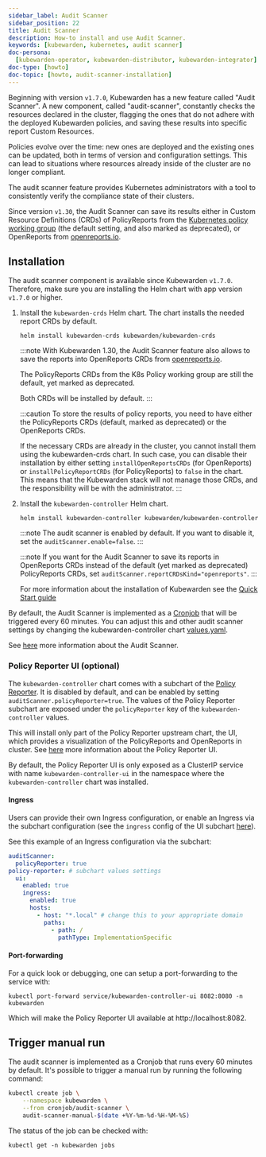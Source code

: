 ```yaml
---
sidebar_label: Audit Scanner
sidebar_position: 22
title: Audit Scanner
description: How-to install and use Audit Scanner.
keywords: [kubewarden, kubernetes, audit scanner]
doc-persona:
  [kubewarden-operator, kubewarden-distributor, kubewarden-integrator]
doc-type: [howto]
doc-topic: [howto, audit-scanner-installation]
---
```


<head>
  <link rel="canonical" href="https://docs.kubewarden.io/howtos/audit-scanner"/>
</head>

Beginning with version `v1.7.0`, Kubewarden has a new feature called "Audit Scanner".
A new component, called "audit-scanner", constantly checks the resources declared in the
cluster, flagging the ones that do not adhere with the deployed Kubewarden policies,
and saving these results into specific report Custom Resources.

Policies evolve over the time: new ones are deployed and the existing ones can be
updated, both in terms of version and configuration settings.
This can lead to situations where resources already inside of the cluster
are no longer compliant.

The audit scanner feature provides Kubernetes administrators
with a tool to consistently verify the compliance state of their clusters.

Since version `v1.30`, the Audit Scanner can save its results either in Custom
Resource Definitions (CRDs) of PolicyReports from the [Kubernetes policy
working group](https://github.com/kubernetes-sigs/wg-policy-prototypes) (the
default setting, and also marked as deprecated), or OpenReports from
[openreports.io](https://openreports.io).

## Installation

The audit scanner component is available since Kubewarden `v1.7.0`. Therefore,
make sure you are installing the Helm chart with app version `v1.7.0` or
higher.

1. Install the `kubewarden-crds` Helm chart. The chart installs the needed
   report CRDs by default.

   ```console
   helm install kubewarden-crds kubewarden/kubewarden-crds
   ```

   :::note
   With Kubewarden 1.30, the Audit Scanner feature also allows to save the reports
   into OpenReports CRDs from [openreports.io](https://openreports.io).

   The PolicyReports CRDs from the K8s Policy working group are still the default,
   yet marked as deprecated.

   Both CRDs will be installed by default.
   :::

   :::caution
   To store the results of policy reports, you need to have either the
   PolicyReports CRDs (default, marked as deprecated) or the OpenReports CRDs.

   If the necessary CRDs are already in the cluster, you cannot install them
   using the kubewarden-crds chart. In such case, you can disable their
   installation by either setting `installOpenReportsCRDs` (for OpenReports) or
   `installPolicyReportCRDs` (for PolicyReports) to `false` in the chart. This
   means that the Kubewarden stack will not manage those CRDs, and the
   responsibility will be with the administrator.
   :::

2. Install the `kubewarden-controller` Helm chart.

   ```console
   helm install kubewarden-controller kubewarden/kubewarden-controller
   ```

   :::note
   The audit scanner is enabled by default. If you want to disable it, set the
   `auditScanner.enable=false`.
   :::

   :::note
   If you want for the Audit Scanner to save its reports in OpenReports CRDs
   instead of the default (yet marked as deprecated) PolicyReports CRDs,
   set `auditScanner.reportCRDsKind="openreports"`.
   :::

   For more information about the installation of Kubewarden see the [Quick Start guide](../quick-start.md)

By default, the Audit Scanner is implemented as a
[Cronjob](https://kubernetes.io/docs/concepts/workloads/controllers/cron-jobs)
that will be triggered every 60 minutes. You can adjust this and other audit
scanner settings by changing the kubewarden-controller chart
[values.yaml](https://github.com/kubewarden/helm-charts/blob/main/charts/kubewarden-controller/values.yaml).

See [here](../explanations/audit-scanner) more information about the Audit
Scanner.

### Policy Reporter UI (optional)

The `kubewarden-controller` chart comes with a subchart of the [Policy Reporter](https://kyverno.github.io/policy-reporter).
It is disabled by default, and can be enabled by setting `auditScanner.policyReporter=true`.
The values of the Policy Reporter subchart are exposed under the `policyReporter` key of
the `kubewarden-controller` values.

This will install only part of the Policy Reporter upstream chart, the UI, which provides a visualization
of the PolicyReports and OpenReports in cluster.
See [here](../explanations/audit-scanner) more information about the Policy Reporter UI.

By default, the Policy Reporter UI is only exposed as a ClusterIP service with
name `kubewarden-controller-ui` in the namespace where the
`kubewarden-controller` chart was installed.

#### Ingress

Users can provide their own Ingress configuration, or enable an Ingress via the subchart configuration (see the `ingress`
config of the UI subchart
[here](https://github.com/kyverno/policy-reporter/blob/policy-reporter-2.19.4/charts/policy-reporter/charts/ui/values.yaml#L172-L189)).

See this example of an Ingress configuration via the subchart:

```yaml
auditScanner:
  policyReporter: true
policy-reporter: # subchart values settings
  ui:
    enabled: true
    ingress:
      enabled: true
      hosts:
        - host: "*.local" # change this to your appropriate domain
          paths:
            - path: /
              pathType: ImplementationSpecific
```

#### Port-forwarding

For a quick look or debugging, one can setup a port-forwarding to the service with:

```console
kubectl port-forward service/kubewarden-controller-ui 8082:8080 -n kubewarden
```

Which will make the Policy Reporter UI available at http://localhost:8082.

## Trigger manual run

The audit scanner is implemented as a Cronjob that runs every 60 minutes by default. It's possible to trigger a manual run by running the following command:

```bash
kubectl create job \
    --namespace kubewarden \
    --from cronjob/audit-scanner \
    audit-scanner-manual-$(date +%Y-%m-%d-%H-%M-%S)
```

The status of the job can be checked with:

```console
kubectl get -n kubewarden jobs
```
